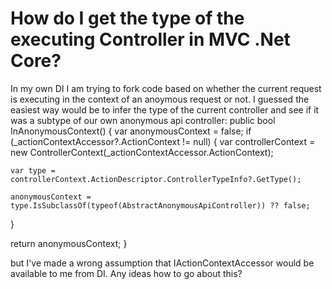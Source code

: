 
# How do I get the type of the executing Controller in MVC .Net Core?

In my own DI I am trying to fork code based on whether the current request is executing in the context of an anoymous request or not. I guessed the easiest way would be to infer the type of the current controller and see if it was a subtype of our own anonymous api controller:
public bool InAnonymousContext() {
  var anonymousContext = false;
  if (_actionContextAccessor?.ActionContext != null)
  {
    var controllerContext = new ControllerContext(_actionContextAccessor.ActionContext);

    var type = controllerContext.ActionDescriptor.ControllerTypeInfo?.GetType();
                
    anonymousContext = type.IsSubclassOf(typeof(AbstractAnonymousApiController)) ?? false;
  }

  return anonymousContext;
} 

but I've made a wrong assumption that IActionContextAccessor would be available to me from DI.
Any ideas how to go about this?

        